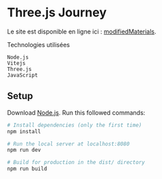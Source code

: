 # Three.js Journey

Le site est disponible en ligne ici : [modifiedMaterials](https://modified-materials-test-nxnhv8z8w-golushis-projects.vercel.app/).

Technologies utilisées

    Node.js
    Vitejs
    Three.js
    JavaScript

## Setup

Download [Node.js](https://nodejs.org/en/download/).
Run this followed commands:

```bash
# Install dependencies (only the first time)
npm install

# Run the local server at localhost:8080
npm run dev

# Build for production in the dist/ directory
npm run build
```
